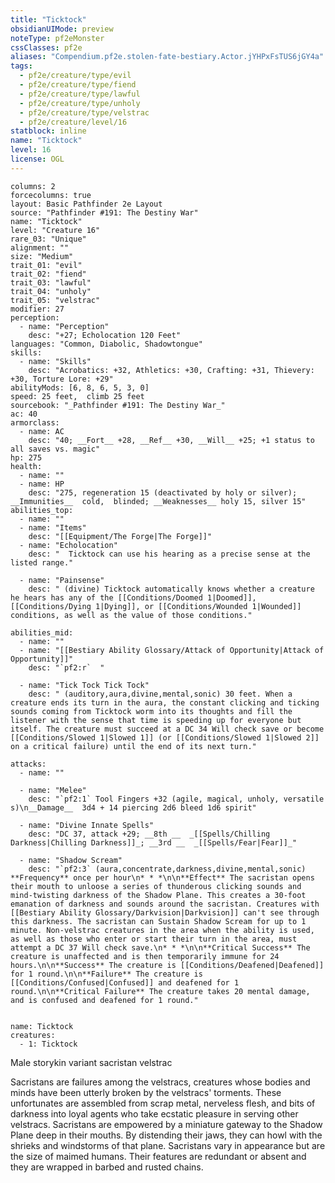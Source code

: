 ```yaml
---
title: "Ticktock"
obsidianUIMode: preview
noteType: pf2eMonster
cssClasses: pf2e
aliases: "Compendium.pf2e.stolen-fate-bestiary.Actor.jYHPxFsTUS6jGY4a" 
tags:
  - pf2e/creature/type/evil
  - pf2e/creature/type/fiend
  - pf2e/creature/type/lawful
  - pf2e/creature/type/unholy
  - pf2e/creature/type/velstrac
  - pf2e/creature/level/16
statblock: inline
name: "Ticktock"
level: 16
license: OGL
---
```


```statblock
columns: 2
forcecolumns: true
layout: Basic Pathfinder 2e Layout
source: "Pathfinder #191: The Destiny War"
name: "Ticktock"
level: "Creature 16"
rare_03: "Unique"
alignment: ""
size: "Medium"
trait_01: "evil"
trait_02: "fiend"
trait_03: "lawful"
trait_04: "unholy"
trait_05: "velstrac"
modifier: 27
perception:
  - name: "Perception"
    desc: "+27; Echolocation 120 Feet"
languages: "Common, Diabolic, Shadowtongue"
skills:
  - name: "Skills"
    desc: "Acrobatics: +32, Athletics: +30, Crafting: +31, Thievery: +30, Torture Lore: +29"
abilityMods: [6, 8, 6, 5, 3, 0]
speed: 25 feet,  climb 25 feet
sourcebook: "_Pathfinder #191: The Destiny War_"
ac: 40
armorclass:
  - name: AC
    desc: "40; __Fort__ +28, __Ref__ +30, __Will__ +25; +1 status to all saves vs. magic"
hp: 275
health:
  - name: ""
  - name: HP
    desc: "275, regeneration 15 (deactivated by holy or silver); __Immunities__  cold,  blinded; __Weaknesses__ holy 15, silver 15"
abilities_top:
  - name: ""
  - name: "Items"
    desc: "[[Equipment/The Forge|The Forge]]"
  - name: "Echolocation"
    desc: "  Ticktock can use his hearing as a precise sense at the listed range."

  - name: "Painsense"
    desc: " (divine) Ticktock automatically knows whether a creature he hears has any of the [[Conditions/Doomed 1|Doomed]], [[Conditions/Dying 1|Dying]], or [[Conditions/Wounded 1|Wounded]] conditions, as well as the value of those conditions."

abilities_mid:
  - name: ""
  - name: "[[Bestiary Ability Glossary/Attack of Opportunity|Attack of Opportunity]]"
    desc: "`pf2:r`  "

  - name: "Tick Tock Tick Tock"
    desc: " (auditory,aura,divine,mental,sonic) 30 feet. When a creature ends its turn in the aura, the constant clicking and ticking sounds coming from Ticktock worm into its thoughts and fill the listener with the sense that time is speeding up for everyone but itself. The creature must succeed at a DC 34 Will check save or become [[Conditions/Slowed 1|Slowed 1]] (or [[Conditions/Slowed 1|Slowed 2]] on a critical failure) until the end of its next turn."

attacks:
  - name: ""

  - name: "Melee"
    desc: "`pf2:1` Tool Fingers +32 (agile, magical, unholy, versatile s)\n__Damage__  3d4 + 14 piercing 2d6 bleed 1d6 spirit"

  - name: "Divine Innate Spells"
    desc: "DC 37, attack +29; __8th __  _[[Spells/Chilling Darkness|Chilling Darkness]]_; __3rd __  _[[Spells/Fear|Fear]]_"

  - name: "Shadow Scream"
    desc: "`pf2:3` (aura,concentrate,darkness,divine,mental,sonic) **Frequency** once per hour\n* * *\n\n**Effect** The sacristan opens their mouth to unloose a series of thunderous clicking sounds and mind-twisting darkness of the Shadow Plane. This creates a 30-foot emanation of darkness and sounds around the sacristan. Creatures with [[Bestiary Ability Glossary/Darkvision|Darkvision]] can't see through this darkness. The sacristan can Sustain Shadow Scream for up to 1 minute. Non-velstrac creatures in the area when the ability is used, as well as those who enter or start their turn in the area, must attempt a DC 37 Will check save.\n* * *\n\n**Critical Success** The creature is unaffected and is then temporarily immune for 24 hours.\n\n**Success** The creature is [[Conditions/Deafened|Deafened]] for 1 round.\n\n**Failure** The creature is [[Conditions/Confused|Confused]] and deafened for 1 round.\n\n**Critical Failure** The creature takes 20 mental damage, and is confused and deafened for 1 round."
 
```

```encounter-table
name: Ticktock
creatures:
  - 1: Ticktock
```


Male storykin variant sacristan velstrac

Sacristans are failures among the velstracs, creatures whose bodies and minds have been utterly broken by the velstracs' torments. These unfortunates are assembled from scrap metal, nerveless flesh, and bits of darkness into loyal agents who take ecstatic pleasure in serving other velstracs. Sacristans are empowered by a miniature gateway to the Shadow Plane deep in their mouths. By distending their jaws, they can howl with the shrieks and windstorms of that plane. Sacristans vary in appearance but are the size of maimed humans. Their features are redundant or absent and they are wrapped in barbed and rusted chains.
